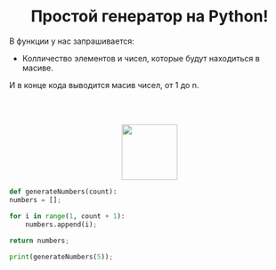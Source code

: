 <h1 align="center">Простой генератор на Python!</h1>
<p>В функции у нас запрашивается:</p>
<ul>
  <li>Колличество элементов и чисел, которые будут находиться в масиве.</li>
</ul>
<p>И в конце кода выводится масив чисел, от 1 до n.</p><br><br>

<p align="center">
  <img src="https://upload.wikimedia.org/wikipedia/commons/thumb/c/c3/Python-logo-notext.svg/701px-Python-logo-notext.svg.png" wisth="100" height="100">
</p>

```Python
def generateNumbers(count):
numbers = [];

for i in range(1, count + 1):
    numbers.append(i);
    
return numbers;

print(generateNumbers(5));
```